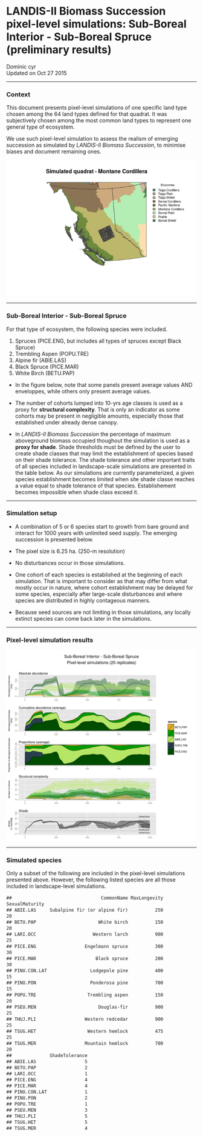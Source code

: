 # LANDIS-II Biomass Succession pixel-level simulations: Sub-Boreal Interior - Sub-Boreal Spruce (preliminary results)
Dominic cyr  
Updated on Oct 27 2015

-------








### Context

This document presents pixel-level simulations of one specific land type chosen among the 64 land types defined for that quadrat. It was subjectively chosen among the most common land types to represent one general type of ecosystem.

We use such pixel-level simulation to assess the realism of emerging succession as simulated by _LANDIS-II Biomass Succession_, to minimise biases and document remaining ones.









<img src="landisSiteVignette_MC_981_5_files/figure-html/mapPlot-1.png" title="" alt=""  />

-------

### Sub-Boreal Interior - Sub-Boreal Spruce


For that type of ecosystem, the following species were included.

1. Spruces (PICE.ENG, but includes all types of spruces except Black Spruce)
2. Trembling Aspen (POPU.TRE)
3. Alpine fir (ABIE.LAS)
4. Black Spruce (PICE.MAR)
5. White Birch (BETU.PAP)

* In the figure below, note that some panels present average values AND enveloppes, while others only present average values.

* The number of cohorts lumped into 10-yrs age classes is used as a proxy for **structural complexity**. That is only an indicator as some cohorts may be present in negligible amounts, especially those that established under already dense canopy.

* In _LANDIS-II Biomass Succession_ the percentage of maximum aboveground biomass occupied thoughout the simulation is used as a **proxy for shade**. Shade thresholds must be defined by the user to create shade classes that may limit the establishment of species based on their shade tolerance. The shade tolerance and other important traits of all species included in landscape-scale simulations are presented in the table below. As our simulations are currently parameterized, a given species establishment becomes limited when site shade classe reaches a value equal to shade tolerance of that species. Establishement becomes impossible when shade class exceed it.

-------

### Simulation setup

* A combination of 5 or 6 species start to growth from bare ground and interact for 1000 years with unlimited seed supply. The emerging succession is presented below.

* The pixel size is 6.25 ha. (250-m resolution)

* No disturbances occur in those simulations.

* One cohort of each species is established at the beginning of each simulation. That is important to consider as that may differ from what mostly occur in nature, where cohort establishment may be delayed for some species, especially after large-scale disturbances and where species are distributed in highly contageous manners.

* Because seed sources are not limiting in those simulations, any locally extinct species can come back later in the simulations.

-------

### Pixel-level simulation results
![alt text](../Figures/multiSppLandisSite_MC_981_5.png)




-------

### Simulated species

Only a subset of the following are included in the pixel-level simulations presented above. However, the following listed species are all those included in landscape-level simulations.


```
##                                 CommonName MaxLongevity SexualMaturity
## ABIE.LAS     Subalpine fir (or alpine fir)          250             20
## BETU.PAP                       White birch          150             20
## LARI.OCC                     Western larch          900             25
## PICE.ENG                  Engelmann spruce          300             30
## PICE.MAR                      Black spruce          200             30
## PINU.CON.LAT                Lodgepole pine          400             15
## PINU.PON                    Ponderosa pine          700             15
## POPU.TRE                   Trembling aspen          150             20
## PSEU.MEN                       Douglas-fir          900             25
## THUJ.PLI                  Western redcedar          900             25
## TSUG.HET                   Western hemlock          475             25
## TSUG.MER                  Mountain hemlock          700             20
##              ShadeTolerance
## ABIE.LAS                  5
## BETU.PAP                  2
## LARI.OCC                  1
## PICE.ENG                  4
## PICE.MAR                  4
## PINU.CON.LAT              1
## PINU.PON                  2
## POPU.TRE                  1
## PSEU.MEN                  3
## THUJ.PLI                  5
## TSUG.HET                  5
## TSUG.MER                  4
```
